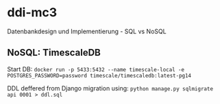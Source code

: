 # ddi-mc3

 Datenbankdesign und Implementierung - SQL vs NoSQL

## NoSQL: TimescaleDB

Start DB:
`docker run -p 5433:5432 --name timescale-local -e POSTGRES_PASSWORD=password timescale/timescaledb:latest-pg14`

DDL deffered from Django migration using:
`python manage.py sqlmigrate api 0001 > ddl.sql`
